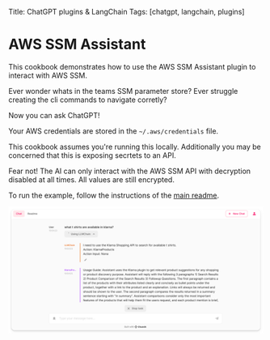 Title: ChatGPT plugins & LangChain
Tags: [chatgpt, langchain, plugins]

# AWS SSM Assistant

This cookbook demonstrates how to use the AWS SSM Assistant plugin to interact with AWS SSM.

Ever wonder whats in the teams SSM parameter store? 
Ever struggle creating the cli commands to navigate corretly?

Now you can ask ChatGPT!

Your AWS credentials are stored in the `~/.aws/credentials` file.

This cookbook assumes you're running this locally. 
Additionally you may be concerned that this is exposing secrtets to an API. 

Fear not! The AI can only interact with the AWS SSM API with decryption disabled at all times. All values are still encrypted. 

To run the example, follow the instructions of the [main readme](/README.md).

![Rendering](./rendering.png)
